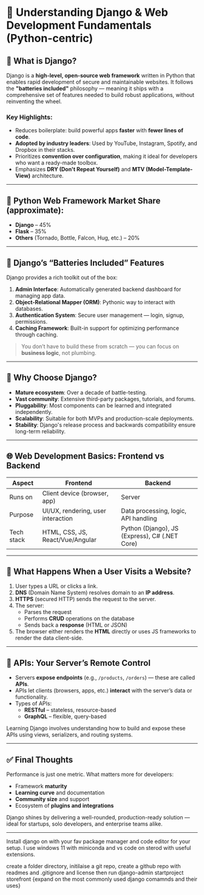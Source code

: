 # 🧠 Understanding Django & Web Development Fundamentals (Python-centric)

## 🔧 What is Django?

Django is a **high-level, open-source web framework** written in Python that enables rapid development of secure and maintainable websites. It follows the **"batteries included"** philosophy — meaning it ships with a comprehensive set of features needed to build robust applications, without reinventing the wheel.

### Key Highlights:
- Reduces boilerplate: build powerful apps **faster** with **fewer lines of code**.
- **Adopted by industry leaders**: Used by YouTube, Instagram, Spotify, and Dropbox in their stacks.
- Prioritizes **convention over configuration**, making it ideal for developers who want a ready-made toolbox.
- Emphasizes **DRY (Don't Repeat Yourself)** and **MTV (Model-Template-View)** architecture.

---

## 🔢 Python Web Framework Market Share (approximate):
- **Django** – 45%
- **Flask** – 35%
- **Others** (Tornado, Bottle, Falcon, Hug, etc.) – 20%

---

## 🧰 Django’s “Batteries Included” Features

Django provides a rich toolkit out of the box:
1. **Admin Interface**: Automatically generated backend dashboard for managing app data.
2. **Object-Relational Mapper (ORM)**: Pythonic way to interact with databases.
3. **Authentication System**: Secure user management — login, signup, permissions.
4. **Caching Framework**: Built-in support for optimizing performance through caching.

> You don’t have to build these from scratch — you can focus on **business logic**, not plumbing.

---

## 🧪 Why Choose Django?

- **Mature ecosystem**: Over a decade of battle-testing.
- **Vast community**: Extensive third-party packages, tutorials, and forums.
- **Pluggability**: Most components can be learned and integrated independently.
- **Scalability**: Suitable for both MVPs and production-scale deployments.
- **Stability**: Django's release process and backwards compatibility ensure long-term reliability.

---

## 🌐 Web Development Basics: Frontend vs Backend

| Aspect      | Frontend                            | Backend                                |
|-------------|-------------------------------------|----------------------------------------|
| Runs on     | Client device (browser, app)        | Server                                 |
| Purpose     | UI/UX, rendering, user interaction  | Data processing, logic, API handling   |
| Tech stack  | HTML, CSS, JS, React/Vue/Angular    | Python (Django), JS (Express), C# (.NET Core) |

---

## 🔁 What Happens When a User Visits a Website?

1. User types a URL or clicks a link.
2. **DNS** (Domain Name System) resolves domain to an **IP address**.
3. **HTTPS** (secured HTTP) sends the request to the server.
4. The server:
   - Parses the request
   - Performs **CRUD** operations on the database
   - Sends back a **response** (HTML or JSON)
5. The browser either renders the **HTML** directly or uses JS frameworks to render the data client-side.

---

## 🧩 APIs: Your Server’s Remote Control

- Servers **expose endpoints** (e.g., `/products`, `/orders`) — these are called **APIs**.
- APIs let clients (browsers, apps, etc.) **interact** with the server’s data or functionality.
- Types of APIs:
  - **RESTful** – stateless, resource-based
  - **GraphQL** – flexible, query-based

Learning Django involves understanding how to build and expose these APIs using views, serializers, and routing systems.

---

## ✅ Final Thoughts

Performance is just one metric. What matters more for developers:
- Framework **maturity**
- **Learning curve** and documentation
- **Community size** and support
- Ecosystem of **plugins and integrations**

Django shines by delivering a well-rounded, production-ready solution — ideal for startups, solo developers, and enterprise teams alike.

---


Install django on with your fav package manager and code editor for your setup.
I use windows 11 with miniconda and vs code on sterod with useful extensions.

create a folder directory, initilaise a git repo, create a github repo with readmes and .gitignore and license
then run django-admin startproject storefront {expand on the most commonly used django comamnds and their uses}
